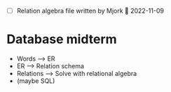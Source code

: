 - [ ] Relation algebra file written by Mjork 📅 2022-11-09 

# Database midterm
- Words --> ER
- ER --> Relation schema
- Relations --> Solve with relational algebra
- (maybe SQL)